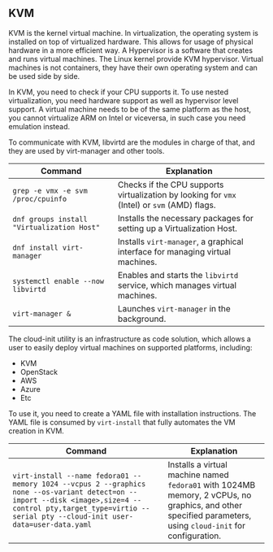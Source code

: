 ## KVM

KVM is the kernel virtual machine. In virtualization, the operating system is installed on top of virtualized hardware. This allows for usage of physical hardware in a more efficient way. A Hypervisor is a software that creates and runs virtual machines. The Linux kernel provide KVM hypervisor. Virtual machines is not containers, they have their own operating system and can be used side by side.

In KVM, you need to check if your CPU supports it. To use nested virtualization, you need hardware support as well as hypervisor level support. A virtual machine needs to be of the same platform as the host, you cannot virtualize ARM on Intel or viceversa, in such case you need emulation instead.

To communicate with KVM, libvirtd are the modules in charge of that, and they are used by virt-manager and other tools.

| Command                                               | Explanation                                                                                      |
|-------------------------------------------------------|--------------------------------------------------------------------------------------------------|
| `grep -e vmx -e svm /proc/cpuinfo`                    | Checks if the CPU supports virtualization by looking for `vmx` (Intel) or `svm` (AMD) flags.     |
| `dnf groups install "Virtualization Host"`            | Installs the necessary packages for setting up a Virtualization Host.                            |
| `dnf install virt-manager`                            | Installs `virt-manager`, a graphical interface for managing virtual machines.                    |
| `systemctl enable --now libvirtd`                     | Enables and starts the `libvirtd` service, which manages virtual machines.                       |
| `virt-manager &`                                      | Launches `virt-manager` in the background.                                                       |

The cloud-init utility is an infrastructure as code solution, which allows a user to easily deploy virtual machines on supported platforms, including:
 * KVM
 * OpenStack
 * AWS
 * Azure
 * Etc

To use it, you need to create a YAML file with installation instructions. The YAML file is consumed by `virt-install` that fully automates the VM creation in KVM.

| Command                                                                                                                                       | Explanation                                                                                                          |
|-----------------------------------------------------------------------------------------------------------------------------------------------|----------------------------------------------------------------------------------------------------------------------|
| `virt-install --name fedora01 --memory 1024 --vcpus 2 --graphics none --os-variant detect=on --import --disk <image>,size=4 --control pty,target_type=virtio --serial pty --cloud-init user-data=user-data.yaml` | Installs a virtual machine named `fedora01` with 1024MB memory, 2 vCPUs, no graphics, and other specified parameters, using `cloud-init` for configuration. |
